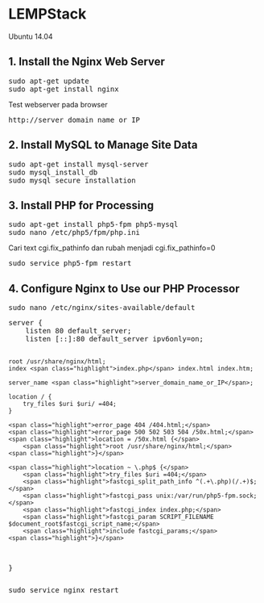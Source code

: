 # LEMPStack
Ubuntu 14.04
</br>
<h2>1. Install the Nginx Web Server</h2>
<pre>sudo apt-get update
sudo apt-get install nginx</pre>
Test webserver pada browser
<p><pre>http://server_domain_name_or_IP</pre>
<h2>2. Install MySQL to Manage Site Data</h2>
<pre>sudo apt-get install mysql-server
sudo mysql_install_db
sudo mysql_secure_installation</pre>
<h2>3. Install PHP for Processing</h2>
<pre>sudo apt-get install php5-fpm php5-mysql
sudo nano /etc/php5/fpm/php.ini</pre>
Cari text cgi.fix_pathinfo dan rubah menjadi cgi.fix_pathinfo=0
<p><pre>sudo service php5-fpm restart</pre>
<h2>4. Configure Nginx to Use our PHP Processor</h2>
<pre>sudo nano /etc/nginx/sites-available/default</pre>
<pre>
server {
    listen 80 default_server;
    listen [::]:80 default_server ipv6only=on;

    root /usr/share/nginx/html;
    index <span class="highlight">index.php</span> index.html index.htm;

    server_name <span class="highlight">server_domain_name_or_IP</span>;

    location / {
        try_files $uri $uri/ =404;
    }

    <span class="highlight">error_page 404 /404.html;</span>
    <span class="highlight">error_page 500 502 503 504 /50x.html;</span>
    <span class="highlight">location = /50x.html {</span>
        <span class="highlight">root /usr/share/nginx/html;</span>
    <span class="highlight">}</span>

    <span class="highlight">location ~ \.php$ {</span>
        <span class="highlight">try_files $uri =404;</span>
        <span class="highlight">fastcgi_split_path_info ^(.+\.php)(/.+)$;</span>
        <span class="highlight">fastcgi_pass unix:/var/run/php5-fpm.sock;</span>
        <span class="highlight">fastcgi_index index.php;</span>
        <span class="highlight">fastcgi_param SCRIPT_FILENAME $document_root$fastcgi_script_name;</span>
        <span class="highlight">include fastcgi_params;</span>
    <span class="highlight">}</span>
}
</pre>
<p><pre>sudo service nginx restart</pre>
